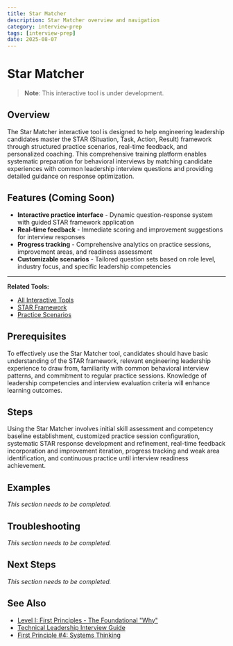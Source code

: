 ```yaml
---
title: Star Matcher
description: Star Matcher overview and navigation
category: interview-prep
tags: [interview-prep]
date: 2025-08-07
---
```


# Star Matcher

> **Note**: This interactive tool is under development.

## Overview

The Star Matcher interactive tool is designed to help engineering leadership candidates master the STAR (Situation, Task, Action, Result) framework through structured practice scenarios, real-time feedback, and personalized coaching. This comprehensive training platform enables systematic preparation for behavioral interviews by matching candidate experiences with common leadership interview questions and providing detailed guidance on response optimization.

## Features (Coming Soon)

- **Interactive practice interface** - Dynamic question-response system with guided STAR framework application
- **Real-time feedback** - Immediate scoring and improvement suggestions for interview responses
- **Progress tracking** - Comprehensive analytics on practice sessions, improvement areas, and readiness assessment
- **Customizable scenarios** - Tailored question sets based on role level, industry focus, and specific leadership competencies

---

**Related Tools:**
- [All Interactive Tools](../../../engineering-leadership/level-4-interview-execution/tools/interactive/)
- [STAR Framework](../../../engineering-leadership/level-4-interview-execution/tools/star-framework/)
- [Practice Scenarios](../../../engineering-leadership/practice-scenarios/)


## Prerequisites

To effectively use the Star Matcher tool, candidates should have basic understanding of the STAR framework, relevant engineering leadership experience to draw from, familiarity with common behavioral interview patterns, and commitment to regular practice sessions. Knowledge of leadership competencies and interview evaluation criteria will enhance learning outcomes.


## Steps

Using the Star Matcher involves initial skill assessment and competency baseline establishment, customized practice session configuration, systematic STAR response development and refinement, real-time feedback incorporation and improvement iteration, progress tracking and weak area identification, and continuous practice until interview readiness achievement.


## Examples

*This section needs to be completed.*


## Troubleshooting

*This section needs to be completed.*


## Next Steps

*This section needs to be completed.*

## See Also

- [Level I: First Principles - The Foundational "Why"](/interview-prep/engineering-leadership/level-1-first-principles)
- [Technical Leadership Interview Guide](/interview-prep/engineering-leadership/level-4-interview-execution/technical-leadership)
- [First Principle #4: Systems Thinking](/interview-prep/engineering-leadership/level-1-first-principles/systems-thinking)
